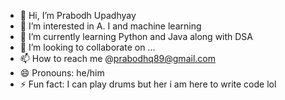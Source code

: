 - 👋 Hi, I’m Prabodh Upadhyay
- 👀 I’m interested in A. I and machine learning 
- 🌱 I’m currently learning Python and Java along with DSA 
- 💞️ I’m looking to collaborate on ...
- 📫 How to reach me @prabodhq89@gmail.com
- 😄 Pronouns: he/him
- ⚡ Fun fact: I can play drums but her i am here to write code lol

<!---
prabOG7/prabOG7 is a ✨ special ✨ repository because its `README.md` (this file) appears on your GitHub profile.
You can click the Preview link to take a look at your changes.
--->
